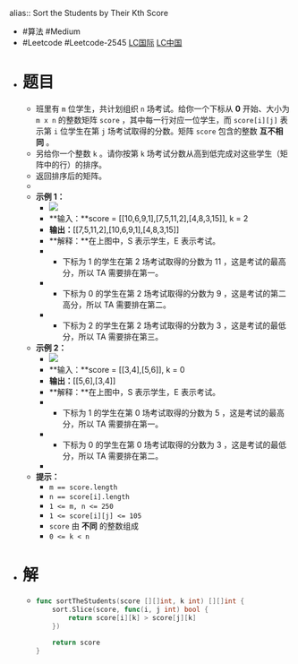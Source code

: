 alias:: Sort the Students by Their Kth Score

- #算法 #Medium
- #Leetcode #Leetcode-2545 [LC国际](https://leetcode.com/problems/sort-the-students-by-their-kth-score/) [LC中国](https://leetcode.cn/problems/sort-the-students-by-their-kth-score/)
- # 题目
	- 班里有 `m` 位学生，共计划组织 `n` 场考试。给你一个下标从 **0** 开始、大小为 `m x n` 的整数矩阵 `score` ，其中每一行对应一位学生，而 `score[i][j]` 表示第 `i` 位学生在第 `j` 场考试取得的分数。矩阵 `score` 包含的整数 **互不相同** 。
	- 另给你一个整数 `k` 。请你按第 `k` 场考试分数从高到低完成对这些学生（矩阵中的行）的排序。
	- 返回排序后的矩阵。
	-
	- **示例 1：**
		- ![](https://assets.leetcode.com/uploads/2022/11/30/example1.png)
		- **输入：**score = [[10,6,9,1],[7,5,11,2],[4,8,3,15]], k = 2
		- **输出：**[[7,5,11,2],[10,6,9,1],[4,8,3,15]]
		- **解释：**在上图中，S 表示学生，E 表示考试。
		- - 下标为 1 的学生在第 2 场考试取得的分数为 11 ，这是考试的最高分，所以 TA 需要排在第一。
		- - 下标为 0 的学生在第 2 场考试取得的分数为 9 ，这是考试的第二高分，所以 TA 需要排在第二。
		- - 下标为 2 的学生在第 2 场考试取得的分数为 3 ，这是考试的最低分，所以 TA 需要排在第三。
	- **示例 2：**
		- ![](https://assets.leetcode.com/uploads/2022/11/30/example2.png)
		- **输入：**score = [[3,4],[5,6]], k = 0
		- **输出：**[[5,6],[3,4]]
		- **解释：**在上图中，S 表示学生，E 表示考试。
		- - 下标为 1 的学生在第 0 场考试取得的分数为 5 ，这是考试的最高分，所以 TA 需要排在第一。
		- - 下标为 0 的学生在第 0 场考试取得的分数为 3 ，这是考试的最低分，所以 TA 需要排在第二。
		-
	- **提示：**
		- `m == score.length`
		- `n == score[i].length`
		- `1 <= m, n <= 250`
		- `1 <= score[i][j] <= 105`
		- `score` 由 **不同** 的整数组成
		- `0 <= k < n`
- # 解
	- ```go
	  func sortTheStudents(score [][]int, k int) [][]int {
	      sort.Slice(score, func(i, j int) bool {
	          return score[i][k] > score[j][k]
	      })
	      
	      return score
	  }
	  ```